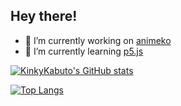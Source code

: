 ## Hey there!

- 🔭 I’m currently working on [animeko](https://github.com/KinkyKabuto/animeko)
- 🌱 I’m currently learning [p5.js](https://p5js.org/)

[![KinkyKabuto's GitHub stats](https://github-readme-stats.vercel.app/api?username=KinkyKabuto)](https://github.com/anuraghazra/github-readme-stats)

[![Top Langs](https://github-readme-stats.vercel.app/api/top-langs/?username=KinkyKabuto&layout=compact)](https://github.com/anuraghazra/github-readme-stats)
